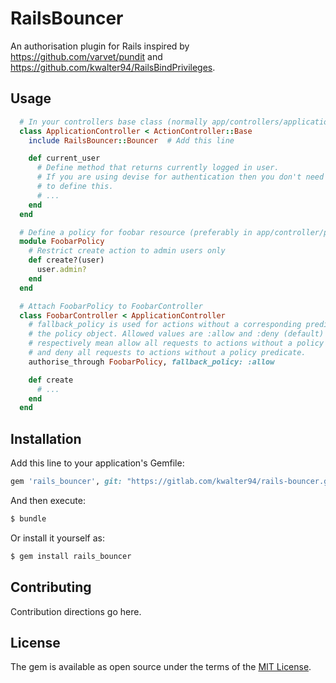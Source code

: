 # RailsBouncer

An authorisation plugin for Rails inspired by https://github.com/varvet/pundit
and https://github.com/kwalter94/RailsBindPrivileges.

## Usage

```ruby
  # In your controllers base class (normally app/controllers/application_controller.rb).
  class ApplicationController < ActionController::Base
    include RailsBouncer::Bouncer  # Add this line

    def current_user
      # Define method that returns currently logged in user.
      # If you are using devise for authentication then you don't need
      # to define this.
      # ...
    end
  end

  # Define a policy for foobar resource (preferably in app/controller/policies/foobar_policy.rb)
  module FoobarPolicy
    # Restrict create action to admin users only
    def create?(user)
      user.admin? 
    end
  end

  # Attach FoobarPolicy to FoobarController
  class FoobarController < ApplicationController
    # fallback_policy is used for actions without a corresponding predicate in
    # the policy object. Allowed values are :allow and :deny (default) which
    # respectively mean allow all requests to actions without a policy predicate
    # and deny all requests to actions without a policy predicate.
    authorise_through FoobarPolicy, fallback_policy: :allow

    def create
      # ...
    end
  end
```

## Installation
Add this line to your application's Gemfile:

```ruby
gem 'rails_bouncer', git: "https://gitlab.com/kwalter94/rails-bouncer.git"
```

And then execute:
```bash
$ bundle
```

Or install it yourself as:
```bash
$ gem install rails_bouncer
```

## Contributing
Contribution directions go here.

## License
The gem is available as open source under the terms of the [MIT License](https://opensource.org/licenses/MIT).
